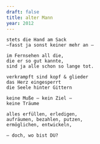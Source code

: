 ```yaml
---
draft: false
title: alter Mann
year: 2012
---
```

	stets die Hand am Sack  
	–fasst ja sonst keiner mehr an –  
	 
	im Fernsehen all die,  
	die er so gut kannte,  
	sind ja alle schon so lange tot.  

	verkrampft sind kopf & glieder  
	das Herz eingesperrt  
	die Seele hinter Gittern  
	 
	keine Muße – kein Ziel –  
	keine Träume  
	 
	alles erfüllen, erledigen,  
	aufräumen, bezahlen, putzen,  
	ermöglichen, entwickeln,  

	– doch, wo bist DU? 